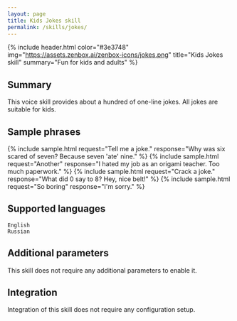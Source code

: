 ```yaml
---
layout: page
title: Kids Jokes skill
permalink: /skills/jokes/
---
```


{% include header.html color="#3e3748" img="https://assets.zenbox.ai/zenbox-icons/jokes.png" title="Kids Jokes skill" summary="Fun for kids and adults" %}

## Summary
This voice skill provides about a hundred of one-line jokes. All jokes are suitable for kids.  

## Sample phrases
{% include sample.html request="Tell me a joke." response="Why was six scared of seven? Because seven 'ate' nine." %}
{% include sample.html request="Another" response="I hated my job as an origami teacher. Too much paperwork." %}
{% include sample.html request="Crack a joke." response="What did 0 say to 8? Hey, nice belt!" %}
{% include sample.html request="So boring" response="I'm sorry." %}

## Supported languages
`English`  
`Russian`

## Additional parameters
This skill does not require any additional parameters to enable it.

## Integration
Integration of this skill does not require any configuration setup.
